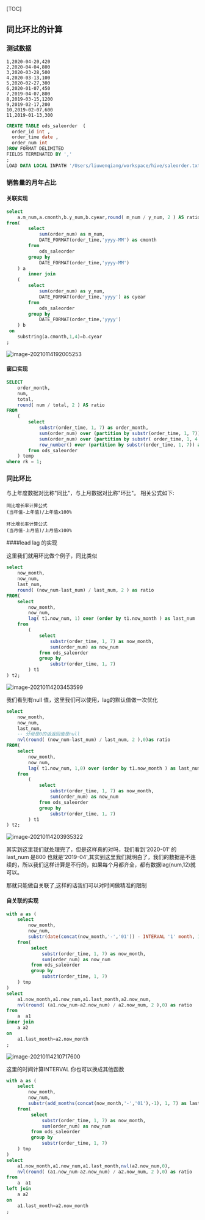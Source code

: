 [TOC]

## 同比环比的计算

### 测试数据

```
1,2020-04-20,420
2,2020-04-04,800
3,2020-03-28,500
4,2020-03-13,100
5,2020-02-27,300
6,2020-01-07,450
7,2019-04-07,800
8,2019-03-15,1200
9,2019-02-17,200
10,2019-02-07,600
11,2019-01-13,300
```

```sql
CREATE TABLE ods_saleorder  (
  order_id int ,
  order_time date ,
  order_num int
)ROW FORMAT DELIMITED
FIELDS TERMINATED BY ','
;
LOAD DATA LOCAL INPATH '/Users/liuwenqiang/workspace/hive/saleorder.txt' OVERWRITE INTO TABLE ods.ods_saleorder;
```



### 销售量的月年占比

#### 关联实现

```sql
select
    a.m_num,a.cmonth,b.y_num,b.cyear,round( m_num / y_num, 2 ) AS ratio
from(
        select
            sum(order_num) as m_num,
            DATE_FORMAT(order_time,'yyyy-MM') as cmonth
        from
            ods_saleorder
        group by
            DATE_FORMAT(order_time,'yyyy-MM')
    ) a
        inner join
    (
        select
            sum(order_num) as y_num,
            DATE_FORMAT(order_time,'yyyy') as cyear
        from
            ods_saleorder
        group by
            DATE_FORMAT(order_time,'yyyy')
    ) b
 on
    substring(a.cmonth,1,4)=b.cyear
;
```

![image-20210114192005253](https://kingcall.oss-cn-hangzhou.aliyuncs.com/blog/img/image-20210114192005253.png)

#### 窗口实现

```sql
SELECT
    order_month,
    num,
    total,
    round( num / total, 2 ) AS ratio
FROM
    (
        select
            substr(order_time, 1, 7) as order_month,
            sum(order_num) over (partition by substr(order_time, 1, 7)) as num,
            sum(order_num) over (partition by substr( order_time, 1, 4 ) ) total,
            row_number() over (partition by substr(order_time, 1, 7)) as rk
        from ods_saleorder
    ) temp
where rk = 1;
```



### 同比环比

与上年度数据对比称"同比"，与上月数据对比称"环比"。
相关公式如下:

```
同比增长率计算公式
(当年值-上年值)/上年值x100% 

环比增长率计算公式
(当月值-上月值)/上月值x100% 
```

####lead lag 的实现

这里我们就用环比做个例子，同比类似

```sql
select
    now_month,
    now_num,
    last_num,
    round( (now_num-last_num) / last_num, 2 ) as ratio
FROM(
    select
        now_month,
        now_num,
        lag( t1.now_num, 1) over (order by t1.now_month ) as last_num
    from
        (
            select
                substr(order_time, 1, 7) as now_month,
                sum(order_num) as now_num
            from ods_saleorder
            group by
                substr(order_time, 1, 7)
        ) t1
) t2;
```

![image-20210114203453599](https://kingcall.oss-cn-hangzhou.aliyuncs.com/blog/img/image-20210114203453599.png)

我们看到有null 值，这里我们可以使用，lag的默认值做一次优化

```sql
select
    now_month,
    now_num,
    last_num,
    -- 分母是0的话返回值是null
    nvl(round( (now_num-last_num) / last_num, 2 ),0)as ratio
FROM(
    select
        now_month,
        now_num,
        lag( t1.now_num, 1,0) over (order by t1.now_month ) as last_num
    from
        (
            select
                substr(order_time, 1, 7) as now_month,
                sum(order_num) as now_num
            from ods_saleorder
            group by
                substr(order_time, 1, 7)
        ) t1
) t2;
```

![image-20210114203935322](https://kingcall.oss-cn-hangzhou.aliyuncs.com/blog/img/image-20210114203935322.png)

其实到这里我们就处理完了，但是这样真的对吗，我们看到'2020-01' 的last_num 是800 也就是'2019-04',其实到这里我们就明白了，我们的数据是不连续的，所以我们这样计算是不行的，如果每个月都齐全，都有数据lag(num,12)就可以。

那就只能做自关联了,这样的话我们可以对时间做精准的限制

#### 自关联的实现

```sql
with a as (
    select
        now_month,
        now_num,
        substr(date(concat(now_month,'-','01')) - INTERVAL '1' month, 1, 7) as last_month
    from(
         select
             substr(order_time, 1, 7) as now_month,
             sum(order_num) as now_num
         from ods_saleorder
         group by
             substr(order_time, 1, 7)
    ) tmp
)
select
    a1.now_month,a1.now_num,a1.last_month,a2.now_num,
    nvl(round( (a1.now_num-a2.now_num) / a2.now_num, 2 ),0) as ratio
from
    a  a1
inner join
    a a2
on
    a1.last_month=a2.now_month
;
```

![image-20210114210717600](https://kingcall.oss-cn-hangzhou.aliyuncs.com/blog/img/image-20210114210717600.png)

这里的时间计算INTERVAL 你也可以换成其他函数

```sql
with a as (
    select
        now_month,
        now_num,
        substr(add_months(concat(now_month,'-','01'),-1), 1, 7) as last_month
    from(
         select
             substr(order_time, 1, 7) as now_month,
             sum(order_num) as now_num
         from ods_saleorder
         group by
             substr(order_time, 1, 7)
    ) tmp
)
select
    a1.now_month,a1.now_num,a1.last_month,nvl(a2.now_num,0),
    nvl(round( (a1.now_num-a2.now_num) / a2.now_num, 2 ),0) as ratio
from
    a  a1
left join
    a a2
on
    a1.last_month=a2.now_month
;
```

